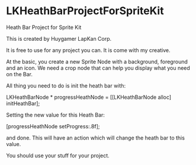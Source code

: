 LKHeathBarProjectForSpriteKit
=============================

Heath Bar Project for Sprite Kit

This is created by Huygamer
LapKan Corp.

It is free to use for any project you can.
It is come with my creative.

At the basic, you create a new Sprite Node with a background, foreground and an icon. We need a crop node that can help you display what you need on the Bar.

All thing you need to do is init the heath bar with:

LKHeathBarNode * progressHeathNode = [[LKHeathBarNode alloc] initHeathBar];

Setting the new value for this Heath Bar: 

[progressHeathNode setProgress:.8f];

and done. 
This will have an action which will change the heath bar to this value.

You should use your stuff for your project.
